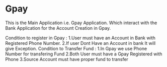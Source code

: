 # Gpay
This is the Main Application i.e. Gpay Application. Which interact with the Bank Application for the Account Creation in Gpay.

Condition to register in Gpay : 
  1.User must have an Account in Bank with Registered Phone Number.
  2.If user Dont Have an Account in bank It will give Exception.
Condition to Transfer Fund :
  1.In Gpay we use Phone Number for transfering Fund 
  2.Both User must have a Gpay Registered with Phone
  3.Source Account must have proper fund to transfer
  
